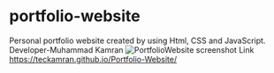 # portfolio-website
Personal portfolio website created by using Html, CSS and JavaScript.
<br>
Developer-Muhammad Kamran
![PortfolioWebsite screenshot](https://github.com/user-attachments/assets/d2166c7d-4297-4bc5-8c68-bd21e6ac5110)
Link 
https://teckamran.github.io/Portfolio-Website/
